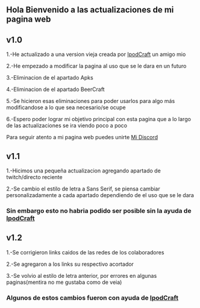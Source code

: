 ## Hola Bienvenido a las actualizaciones de mi pagina web 


## v1.0

1.-He actualizado a una version vieja creada por [IpodCraft](https://jp467.pages.dev/?url=icgh) un amigo mio

2.-He empezado a modificar la pagina al uso que se le dara en un futuro

3.-Eliminacion de el apartado Apks

4.-Eliminacion de el apartado BeerCraft

5.-Se hicieron esas eliminaciones para poder usarlos para algo más modificandose a lo que sea necesario/se ocupe

6.-Espero poder lograr mi objetivo principal con esta pagina que a lo largo de las actualizaciones se ira viendo poco a poco

Para seguir atento a mi pagina web puedes unirte [Mi Discord](https://jp467.pages.dev/?url=jpdc)

## v1.1

1.-Hicimos una pequeña actualizacion agregando apartado de twitch/directo reciente

2.-Se cambio el estilo de letra a Sans Serif, se piensa cambiar personalizadamente a cada apartado dependiendo de el uso que se le dara

### Sin embargo esto no habria podido ser posible sin la ayuda de [IpodCraft](https://jp467.pages.dev/?url=icgh)

## v1.2

1.-Se corrigieron links caidos de las redes de los colaboradores

2.-Se agregaron a los links su respectivo acortador

3.-Se volvio al estilo de letra anterior, por errores en algunas paginas(mentira no me gustaba como de veia)

### Algunos de estos cambios fueron con ayuda de [IpodCraft](https://jp467.pages.dev/?url=icgh)

